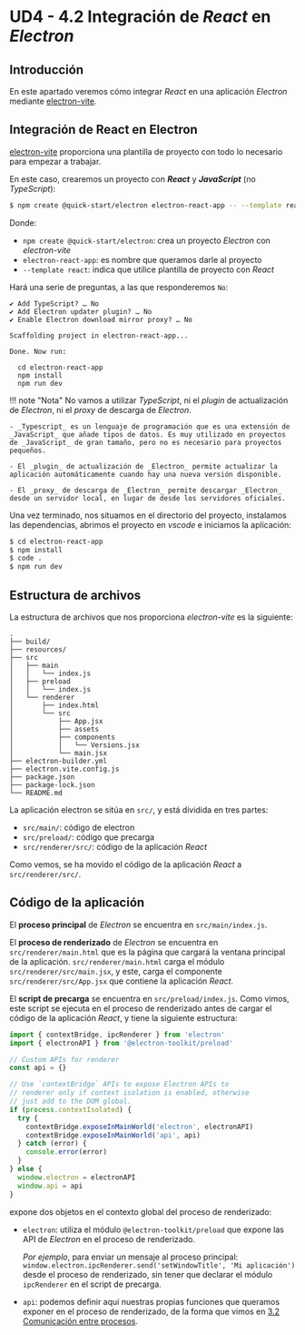 # UD4 - 4.2 Integración de _React_ en _Electron_

## Introducción

En este apartado veremos cómo integrar _React_ en una aplicación _Electron_ mediante [electron-vite](https://electron-vite.org/).

## Integración de React en Electron

[electron-vite](https://electron-vite.org/) proporciona una plantilla de proyecto con todo lo necesario para empezar a trabajar.

En este caso, crearemos un proyecto con **_React_** y **_JavaScript_** (no _TypeScript_):

```bash
$ npm create @quick-start/electron electron-react-app -- --template react
```

Donde:

- `npm create @quick-start/electron`: crea un proyecto _Electron_ con _electron-vite_
- `electron-react-app`: es nombre que queramos darle al proyecto
- `--template react`: indica que utilice plantilla de proyecto con _React_

Hará una serie de preguntas, a las que responderemos `No`:

```text
✔ Add TypeScript? … No
✔ Add Electron updater plugin? … No
✔ Enable Electron download mirror proxy? … No

Scaffolding project in electron-react-app...

Done. Now run:

  cd electron-react-app
  npm install
  npm run dev
```

!!! note "Nota"
    No vamos a utilizar _TypeScript_, ni el _plugin_ de actualización de _Electron_, ni el _proxy_ de descarga de _Electron_.

    - _Typescript_ es un lenguaje de programación que es una extensión de _JavaScript_ que añade tipos de datos. Es muy utilizado en proyectos de _JavaScript_ de gran tamaño, pero no es necesario para proyectos pequeños.

    - El _plugin_ de actualización de _Electron_ permite actualizar la aplicación automáticamente cuando hay una nueva versión disponible.

    - El _proxy_ de descarga de _Electron_ permite descargar _Electron_ desde un servidor local, en lugar de desde los servidores oficiales.

Una vez terminado, nos situamos en el directorio del proyecto, instalamos las dependencias, abrimos el proyecto en _vscode_ e iniciamos la aplicación:

```bash
$ cd electron-react-app
$ npm install
$ code .
$ npm run dev
```

## Estructura de archivos

La estructura de archivos que nos proporciona _electron-vite_ es la siguiente:

```text hl_lines="4 11-16"
.
├── build/
├── resources/
├── src
│   ├── main
│   │   └── index.js
│   ├── preload
│   │   └── index.js
│   └── renderer
│       ├── index.html
│       └── src
│           ├── App.jsx
│           ├── assets
│           ├── components
│           │   └── Versions.jsx
│           └── main.jsx
├── electron-builder.yml
├── electron.vite.config.js
├── package.json
├── package-lock.json
└── README.md
```

La aplicación electron se sitúa en `src/`, y está dividida en tres partes:

- `src/main/`: código de electron
- `src/preload/`: código que precarga
- `src/renderer/src/`: código de la aplicación _React_

Como vemos, se ha movido el código de la aplicación _React_ a `src/renderer/src/`.

## Código de la aplicación

El **proceso principal** de _Electron_ se encuentra en `src/main/index.js`.

El **proceso de renderizado** de _Electron_ se encuentra en `src/renderer/main.html` que es la página que cargará la ventana principal de la aplicación. `src/renderer/main.html` carga el módulo `src/renderer/src/main.jsx`, y este, carga el componente `src/renderer/src/App.jsx` que contiene la aplicación _React_.

El **script de precarga** se encuentra en `src/preload/index.js`. Como vimos, este script se ejecuta en el proceso de renderizado antes de cargar el código de la aplicación _React_, y tiene la siguiente estructura:

```js title="src/preload/index.js" linenums="1" hl_lines="5 12-13"
import { contextBridge, ipcRenderer } from 'electron'
import { electronAPI } from '@electron-toolkit/preload'

// Custom APIs for renderer
const api = {}

// Use `contextBridge` APIs to expose Electron APIs to
// renderer only if context isolation is enabled, otherwise
// just add to the DOM global.
if (process.contextIsolated) {
  try {
    contextBridge.exposeInMainWorld('electron', electronAPI)
    contextBridge.exposeInMainWorld('api', api)
  } catch (error) {
    console.error(error)
  }
} else {
  window.electron = electronAPI
  window.api = api
}
```

expone dos objetos en el contexto global del proceso de renderizado:

- `electron`: utiliza el módulo `@electron-toolkit/preload` que expone las API de _Electron_ en el proceso de renderizado.

    _Por ejemplo_, para enviar un mensaje al proceso principal: `window.electron.ipcRenderer.send('setWindowTitle', 'Mi aplicación')` desde el proceso de renderizado, sin tener que declarar el módulo `ipcRenderer` en el script de precarga.

- `api`: podemos definir aquí nuestras propias funciones que queramos exponer en el proceso de renderizado, de la forma que vimos en [3.2 Comunicación entre procesos](../ud3/ud3_2_electron_procesos.md).


